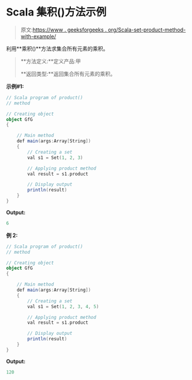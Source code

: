 # Scala 集积()方法示例

> 原文:[https://www . geeksforgeeks . org/Scala-set-product-method-with-example/](https://www.geeksforgeeks.org/scala-set-product-method-with-example/)

利用**乘积()**方法求集合所有元素的乘积。

> **方法定义:**定义产品:甲
> 
> **返回类型:**返回集合所有元素的乘积。

**示例#1:**

```scala
// Scala program of product() 
// method 

// Creating object 
object GfG 
{ 

    // Main method 
    def main(args:Array[String]) 
    { 
        // Creating a set 
        val s1 = Set(1, 2, 3) 

        // Applying product method 
        val result = s1.product

        // Display output
        println(result)
    } 
} 
```

**Output:**

```scala
6

```

**例 2:**

```scala
// Scala program of product() 
// method 

// Creating object 
object GfG 
{ 

    // Main method 
    def main(args:Array[String]) 
    { 
        // Creating a set 
        val s1 = Set(1, 2, 3, 4, 5) 

        // Applying product method 
        val result = s1.product

        // Display output
        println(result)
    } 
} 
```

**Output:**

```scala
120

```